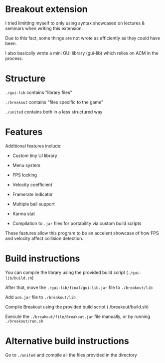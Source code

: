 # Breakout extension

I tried limitting myself to only using syntax showcased on lectures & seminars when writing this extension.

Due to this fact, some things are not wrote as efficiently as they could have been.

I also basically wrote a mini GUI library (gui-lib) which relies on ACM in the process.

# Structure

`./gui-lib`   contains "library files"

`./breakout`  contains "files specific to the game"

`./united`    contains both in a less structured way

# Features

Additional features include:

* Custom tiny UI library
* Menu system
* FPS locking
* Velocity coefficient
* Framerate indicator
* Multiple ball support
* Karma stat
  
* Compilation to `.jar` files for portability via custom build scripts

These features allow this program to be an accelent showcase of how FPS and velocity affect collision detection.

# Build instructions

You can compile the library using the provided build script (`./gui-lib/build.sh`)

After that, move the `./gui-lib/final/gui-lib.jar` file to `./breakout/lib`

Add `acm.jar` file to `./breakout/lib`

Compile Breakout using the provided build script (./breakout/build.sh)

Execute the `./breakout/file/Breakout.jar` file manually, or by running `./breakout/run.sh`

# Alternative build instructions

Go to `./united` and compile all the files provided in the directory
